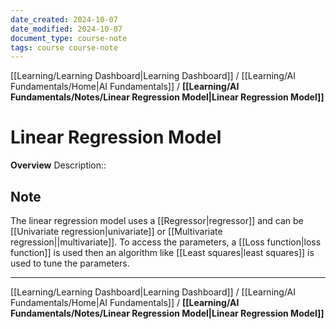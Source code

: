 ```yaml
---
date_created: 2024-10-07
date_modified: 2024-10-07
document_type: course-note
tags: course course-note
---
```

[[Learning/Learning Dashboard|Learning Dashboard]] / [[Learning/AI Fundamentals/Home|AI Fundamentals]] / **[[Learning/AI Fundamentals/Notes/Linear Regression Model|Linear Regression Model]]**
# Linear Regression Model
**Overview**
Description:: 

## Note

The linear regression model uses a [[Regressor|regressor]] and can be [[Univariate regression|univariate]] or [[Multivariate regression||multivariate]]. To access the parameters, a [[Loss function|loss function]] is used then an algorithm like [[Least squares|least squares]] is used to tune the parameters.

---
[[Learning/Learning Dashboard|Learning Dashboard]] / [[Learning/AI Fundamentals/Home|AI Fundamentals]] / **[[Learning/AI Fundamentals/Notes/Linear Regression Model|Linear Regression Model]]**